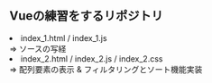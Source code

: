<h2>Vueの練習をするリポジトリ</h2>

<li>
 index_1.html / index_1.js<br>
 => ソースの写経
</li>
<li>
 index_2.html / index_2.js / index_2.css<br>
 => 配列要素の表示 & フィルタリングとソート機能実装
</li>